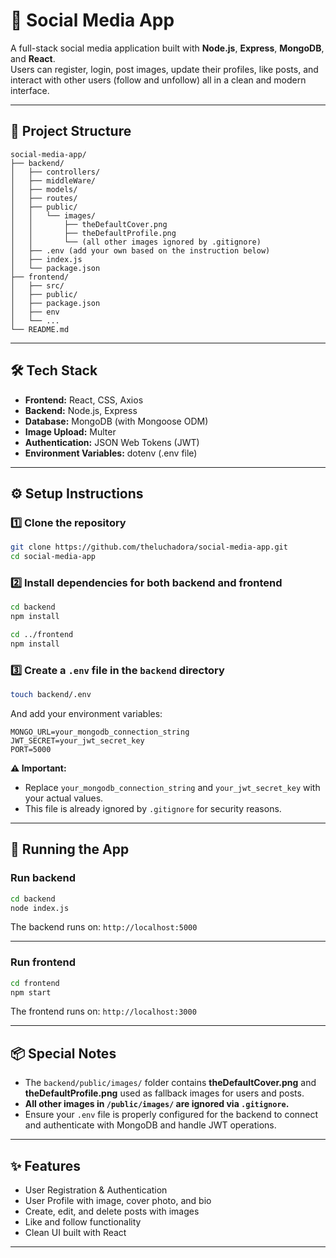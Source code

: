 # 📱 Social Media App

A full-stack social media application built with **Node.js**, **Express**, **MongoDB**, and **React**.  
Users can register, login, post images, update their profiles, like posts, and interact with other users (follow and unfollow) all in a clean and modern interface.

---

## 📂 Project Structure

```
social-media-app/
├── backend/
│   ├── controllers/
│   ├── middleWare/
│   ├── models/
│   ├── routes/
│   ├── public/
│   │   └── images/
│   │       ├── theDefaultCover.png
│   │       ├── theDefaultProfile.png
│   │       └── (all other images ignored by .gitignore)
│   ├── .env (add your own based on the instruction below)
│   ├── index.js
│   └── package.json
├── frontend/
│   ├── src/
│   ├── public/
│   ├── package.json
│   ├── env
│   └── ...
└── README.md
```

---

## 🛠️ Tech Stack

- **Frontend:** React, CSS, Axios  
- **Backend:** Node.js, Express  
- **Database:** MongoDB (with Mongoose ODM)  
- **Image Upload:** Multer  
- **Authentication:** JSON Web Tokens (JWT)  
- **Environment Variables:** dotenv (.env file)

---

## ⚙️ Setup Instructions

### 1️⃣ Clone the repository

```bash
git clone https://github.com/theluchadora/social-media-app.git
cd social-media-app
```

### 2️⃣ Install dependencies for both backend and frontend

```bash
cd backend
npm install

cd ../frontend
npm install
```

### 3️⃣ Create a `.env` file in the `backend` directory

```bash
touch backend/.env
```

And add your environment variables:

```env
MONGO_URL=your_mongodb_connection_string
JWT_SECRET=your_jwt_secret_key
PORT=5000
```

**⚠️ Important:**  
- Replace `your_mongodb_connection_string` and `your_jwt_secret_key` with your actual values.  
- This file is already ignored by `.gitignore` for security reasons.

---

## 🚀 Running the App

### Run backend

```bash
cd backend
node index.js
```

The backend runs on: `http://localhost:5000`

---

### Run frontend

```bash
cd frontend
npm start
```

The frontend runs on: `http://localhost:3000`

---

## 📦 Special Notes

- The `backend/public/images/` folder contains **theDefaultCover.png** and **theDefaultProfile.png** used as fallback images for users and posts.
- **All other images in `/public/images/` are ignored via `.gitignore`.**
- Ensure your `.env` file is properly configured for the backend to connect and authenticate with MongoDB and handle JWT operations.

---

## ✨ Features

- User Registration & Authentication  
- User Profile with image, cover photo, and bio  
- Create, edit, and delete posts with images  
- Like and follow functionality  
- Clean UI built with React  

---

